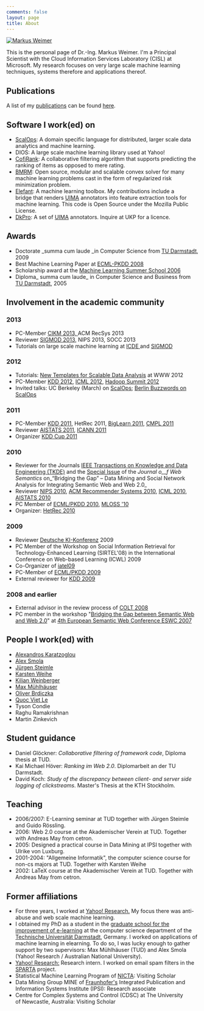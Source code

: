```yaml
---
comments: false
layout: page
title: About
---
```


[![Markus Weimer](http://cs.markusweimer.com/wp-content/uploads/2010/12/MarkusWeimer-1x1-1024-150x150.jpg)](http://cs.markusweimer.com/wp-content/uploads/2010/12/MarkusWeimer-1x1-1024.jpg)

This is the personal page of Dr.-Ing. Markus Weimer. I'm a Principal Scientist with the Cloud Information Services Laboratory (CISL) at Microsoft. My research focuses on very large scale machine learning techniques, systems therefore and applications thereof.


## Publications

A list of my [publications](/publications) can be found [here](/publications).


## Software I work(ed) on
	
  * [ScalOps](http://cs.markusweimer.com/2011/11/21/machine-learning-in-scalops-a-higher-order-cloud-computing-language/):
    A domain specific language for distributed, larger scale data
    analytics and machine learning.
  * DIOS: A large scale machine learning library used at Yahoo!
  * [CofiRank](http://www.cofirank.org): A collaborative filtering algorithm that supports predicting the ranking of items as opposed to mere rating.
  * [BMRM](http://users.rsise.anu.edu.au/~chteo/BMRM.html): Open source, modular and scalable convex solver for many machine learning problems cast in the form of regularized risk minimization problem.
  * [Elefant](Elefant): A machine learning toolbox. My contributions include a bridge that renders [UIMA](http://incubator.apache.org/uima/) annotators into feature extraction tools for machine learning. This code is Open Source under the Mozilla Public License.
  * [DkPro](http://www.ukp.tu-darmstadt.de/software/repository): A set of [UIMA](http://incubator.apache.org/uima/) annotators. Inquire at UKP for a licence.
  
## Awards
  * Doctorate _summa cum laude _in Computer Science from [TU Darmstadt](http://www.tu-darmstadt.de), 2009
  * Best Machine Learning Paper at [ECML-PKDD 2008](http://www.ecmlpkdd2008.org/)
  * Scholarship award at the [Machine Learning Summer School 2006](http://canberra06.mlss.cc/)
  * Diploma_ summa cum laude_ in Computer Science and Business from [TU Darmstadt](http://www.tu-darmstadt.de), 2005

## Involvement in the academic community

### 2013

  * PC-Member [CIKM 2013, ](http://www.cikm2013.org/)ACM RecSys 2013
  * Reviewer [SIGMOD 2013,](http://www.sigmod.org/2013/) NIPS 2013, SOCC 2013
  * Tutorials on large scale machine learning at [ICDE ](http://cs.markusweimer.com/2013/04/24/icde-tutorial-on-machine-learning-on-big-data/)and [SIGMOD](http://cs.markusweimer.com/2013/07/05/tutorial-machine-learning-on-big-data-sigmod-2013/)

### 2012
  * Tutorials: [New Templates for Scalable Data Analysis](http://cs.markusweimer.com/2012/04/06/www-2012-tutorial-new-templates-for-scalable-data-analysis/) at WWW 2012
  * PC-Member [KDD 2012](http://www.kdd.org/kdd2012/), [ICML 2012](http://icml.cc/2012/), [Hadoop Summit 2012](http://hadoopsummit.org/)
  * Invited talks: UC Berkeley (March) on [ScalOps](http://cs.markusweimer.com/2011/11/21/machine-learning-in-scalops-a-higher-order-cloud-computing-language/); [Berlin Buzzwords on ScalOps](http://cs.markusweimer.com/2012/04/16/talk-at-berlin-buzzwords/)

### 2011
  * PC-Member [KDD 2011](http://kdd.org/kdd/2011/), HetRec 2011, [BigLearn 2011](http://biglearn.org/), [CMPL 2011](https://sites.google.com/site/cmplnips11/)
  * Reviewer [AISTATS 2011](http://www.aistats.org/), [ICANN 2011](http://www.cis.hut.fi/icann2011/)
  * Organizer [KDD Cup 2011](http://www.kdd.org/kdd2011/kddcup.shtml)

### 2010
  * Reviewer for the Journals [IEEE Transactions on Knowledge and Data Engineering (TKDE)](http://www.computer.org/portal/web/tkde/) and the [Special Issue](http://www.kde.cs.uni-kassel.de/events/jws_special_issue_2010) of the _Journal o__f Web Semantics_ on_“Bridging the Gap” – Data Mining and Social Network Analysis for Integrating Semantic Web and Web 2.0_
  * Reviewer [NIPS 2010](http://nips.cc), [ACM Recommender Systems 2010](http://recsys.acm.org/2010/), [ICML 2010](http://www.icml2010.org/), [AISTATS 2010](http://www.aistats.org/)
  * PC Member of [ECML/PKDD 2010](http://www.ecmlpkdd2010.org/), [MLOSS '10](http://www.mloss.org/workshop/icml10/)
  * Organizer: [HetRec 2010](http://ir.ii.uam.es/hetrec2010/)
### 2009
  * Reviewer [Deutsche KI-Konferenz](http://konferenz.kuenstliche-intelligenz.de/) 2009
  * PC Member of the Workshop on Social Information Retrieval for Technology-Enhanced Learning (SIRTEL'08) in the International Conference on Web-based Learning (ICWL) 2009
  * Co-Organizer of [iatel09](http://www.gkel.tu-darmstadt.de/iatel/)
  * PC-Member of [ECML/PKDD 2009](http://www.ecmlpkdd2009.net/)
  * External reviewer for [KDD 2009](http://www.sigkdd.org/kdd2009/)

### 2008 and earlier
  * External advisor in the review process of [COLT 2008](http://colt2008.cs.helsinki.fi)
  * PC member in the workshop "[Bridging the Gap between Semantic Web and Web 2.0](http://www.kde.cs.uni-kassel.de/ws/eswc2007/)" at [4th European Semantic Web Conference ESWC 2007](http://www.eswc2007.org/)

## People I work(ed) with
  * [Alexandros Karatzoglou](http://www.ci.tuwien.ac.at/people/Karatzoglou_Alexandros.html)
  * [Alex Smola](http://alex.smola.org)
  * [Jürgen Steimle](http://www.tk.informatik.tu-darmstadt.de/de/staff/dr-juergen-steimle/)
  * [Karsten Weihe](http://www.algo.informatik.tu-darmstadt.de/mitarbeiter/karsten-weihe/)
  * [Kilian Weinberger](http://www.cse.wustl.edu/~kilian/kqw/Welcome.html)
  * [Max Mühlhäuser](http://www.tk.informatik.tu-darmstadt.de/de/staff/max/)
  * [Oliver Brdiczka](http://www.parc.com/about/people/22/oliver-brdiczka.html)
  * [Quoc Viet Le](http://ai.stanford.edu/~quocle/)
  * Tyson Condie
  * Raghu Ramakrishnan
  * Martin Zinkevich

## Student guidance
  * Daniel Glöckner: _Collaborative filtering of framework code_, Diploma thesis at TUD.
  * Kai Michael Höver: _Ranking im Web 2.0_. Diplomarbeit an der TU Darmstadt.
  * David Koch: _Study of the discrepancy between client- and server side logging of clickstreams_. Master's Thesis at the KTH Stockholm.

## Teaching
  * 2006/2007: E-Learning seminar at TUD together with Jürgen Steimle and Guido Rössling.
  * 2006: Web 2.0 course at the Akademischer Verein at TUD. Together with Andreas May from cetron.
  * 2005: Designed a practical course in Data Mining at IPSI together with Ulrike von Luxburg.
  * 2001-2004: "Allgemeine Informatik", the computer science course for non-cs majors at TUD. Together with Karsten Weihe
  * 2002: LaTeX course at the Akademischer Verein at TUD. Together with Andreas May from cetron.

## Former affiliations
	
  * For three years, I worked at [Yahoo! Research.](http://research.yahoo.com/) My focus there was anti-abuse and web scale machine learning.
  * I obtained my PhD as a student in the [graduate school for the improvement of e-learning](http://www.gkel.tu-darmstadt.de) at the computer science department of the [Technische Universität Darmstadt](http://www.tu-darmstadt.de), Germany. I worked on applications of machine learning in elearning. To do so, I was lucky enough to gather support by two supervisors: Max Mühlhäuser (TUD) and Alex Smola (Yahoo! Research / Australian National University).
  * [Yahoo! Research:](http://labs.yahoo.com) Research intern. I worked on email spam filters in the [SPARTA](http://research.yahoo.com/node/2446) project.
  * Statistical Machine Learning Program of [NICTA](http://www.nicta.com.au): Visiting Scholar
  * Data Mining Group MINE of [Fraunhofer's](http://www.fraunhofer.de) Integrated Publication and Information Systems Institute (IPSI): Research associate
  * Centre for Complex Systems and Control (CDSC) at The University of Newcastle, Australia: Visiting Scholar


